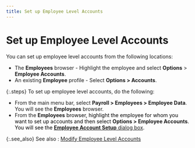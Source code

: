 ```yaml
---
title: Set up Employee Level Accounts
---
```


# Set up Employee Level Accounts


You can set up employee level accounts from the following locations:

- The **Employees**  browser - Highlight the employee and select **Options**  > **Employee Accounts**.
- An existing  **Employee** profile - Select **Options &gt; Accounts**.



{:.steps}
To set up employee level accounts, do the  following:

- From the main  menu bar, select **Payroll &gt; Employees 
 &gt; Employee Data**. You will see the **Employees**  browser.
- From the **Employees**<font color="#000000" class="hcp2"> browser, highlight the employee for whom you want to 
 set up accounts and then select </font>**Options &gt; Employee Accounts**<font color="#000000" class="hcp2">. You will see the </font>[**Employee Account Setup** dialog box]({{site.prl_baseurl}}/setup/employee-level-accounts/setup/the_employee_account_setup_dialog_box_sup.html)<font color="#000000" class="hcp2">.</font>



{:.see_also}
See also
: [Modify  Employee Level Accounts]({{site.prl_baseurl}}/setup/employee-level-accounts/setup/modify_employee_level_accounts_sup.html)
